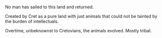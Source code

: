 
No man has sailed to this land and returned. 

Created by Cret as a pure land with just animals that could not be tainted by the burden of intellectuals. 

Overtime, unbeknownst to Cretovians, the animals evolved. Mostly tribal. 